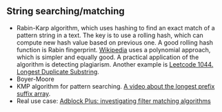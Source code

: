 ## String searching/matching
* Rabin-Karp algorithm, which uses hashing to find an exact match of a pattern string in a text. The key is to use a rolling hash, which can compute new hash value based on previous one. A good rolling hash function is Rabin fingerprint. [Wikipedia](https://en.wikipedia.org/wiki/Rabin%E2%80%93Karp_algorithm) uses a polynomial approach, which is simpler and equally good. A practical application of the algorithm is detecting plagiarism. Another example is [Leetcode 1044. Longest Duplicate Substring](https://leetcode.com/problems/longest-duplicate-substring/).
* Boyer-Moore
* KMP algorithm for pattern searching. [A video about the longest prefix suffix array](https://www.youtube.com/watch?v=tWDUjkMv6Lc&feature=youtu.be).
* Real use case: [Adblock Plus: investigating filter matching algorithms](https://adblockplus.org/blog/investigating-filter-matching-algorithms)
